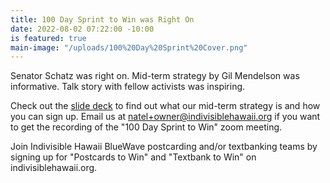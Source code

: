 ```yaml
---
title: 100 Day Sprint to Win was Right On
date: 2022-08-02 07:22:00 -10:00
is featured: true
main-image: "/uploads/100%20Day%20Sprint%20Cover.png"
---
```


Senator Schatz was right on.  Mid-term strategy by Gil Mendelson was informative.  Talk story with fellow activists was inspiring.  

Check out the [slide deck](https://drive.google.com/file/d/1jdO4U5YIIDleNoqS2IA0dLfBl04rP-2S/view) to find out what our mid-term strategy is and how you can sign up.  Email us at natel+owner@indivisiblehawaii.org if you want to get the recording of the "100 Day Sprint to Win" zoom meeting.

Join Indivisible Hawaii BlueWave postcarding and/or textbanking teams by signing up for "Postcards to Win" and "Textbank to Win" on indivisiblehawaii.org. 